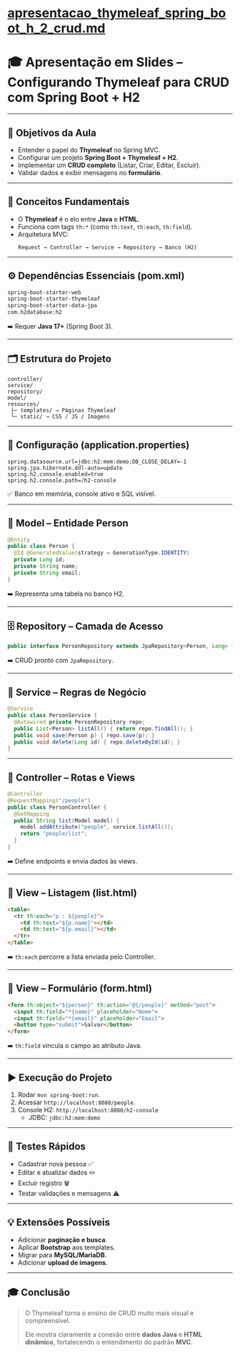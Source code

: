 # [apresentacao_thymeleaf_spring_boot_h_2_crud.md](https://github.com/user-attachments/files/23027161/apresentacao_thymeleaf_spring_boot_h_2_crud.md)
# 🎓 Apresentação em Slides – Configurando Thymeleaf para CRUD com Spring Boot + H2

---
## 🎯 **Objetivos da Aula**
- Entender o papel do **Thymeleaf** no Spring MVC.
- Configurar um projeto **Spring Boot + Thymeleaf + H2**.
- Implementar um **CRUD completo** (Listar, Criar, Editar, Excluir).
- Validar dados e exibir mensagens no **formulário**.

---
## 🧠 **Conceitos Fundamentais**
- O **Thymeleaf** é o elo entre **Java** e **HTML**.
- Funciona com tags `th:*` (como `th:text`, `th:each`, `th:field`).
- Arquitetura MVC:
  ```
  Request → Controller → Service → Repository → Banco (H2)
  ```

---
## ⚙️ **Dependências Essenciais (pom.xml)**
```xml
spring-boot-starter-web
spring-boot-starter-thymeleaf
spring-boot-starter-data-jpa
com.h2database:h2
```
➡️ Requer **Java 17+** (Spring Boot 3).

---
## 🗂️ **Estrutura do Projeto**
```
controller/
service/
repository/
model/
resources/
 ├─ templates/ → Páginas Thymeleaf
 └─ static/ → CSS / JS / Imagens
```

---
## 🧩 **Configuração (application.properties)**
```properties
spring.datasource.url=jdbc:h2:mem:demo;DB_CLOSE_DELAY=-1
spring.jpa.hibernate.ddl-auto=update
spring.h2.console.enabled=true
spring.h2.console.path=/h2-console
```
✅ Banco em memória, console ativo e SQL visível.

---
## 🧱 **Model – Entidade Person**
```java
@Entity
public class Person {
  @Id @GeneratedValue(strategy = GenerationType.IDENTITY)
  private Long id;
  private String name;
  private String email;
}
```
➡️ Representa uma tabela no banco H2.

---
## 🗄️ **Repository – Camada de Acesso**
```java
public interface PersonRepository extends JpaRepository<Person, Long> {}
```
➡️ CRUD pronto com `JpaRepository`.

---
## 🧩 **Service – Regras de Negócio**
```java
@Service
public class PersonService {
  @Autowired private PersonRepository repo;
  public List<Person> listAll() { return repo.findAll(); }
  public void save(Person p) { repo.save(p); }
  public void delete(Long id) { repo.deleteById(id); }
}
```

---
## 🧭 **Controller – Rotas e Views**
```java
@Controller
@RequestMapping("/people")
public class PersonController {
  @GetMapping
  public String list(Model model) {
    model.addAttribute("people", service.listAll());
    return "people/list";
  }
}
```
➡️ Define endpoints e envia dados às views.

---
## 🧩 **View – Listagem (list.html)**
```html
<table>
  <tr th:each="p : ${people}">
    <td th:text="${p.name}"></td>
    <td th:text="${p.email}"></td>
  </tr>
</table>
```
➡️ `th:each` percorre a lista enviada pelo Controller.

---
## 🧩 **View – Formulário (form.html)**
```html
<form th:object="${person}" th:action="@{/people}" method="post">
  <input th:field="*{name}" placeholder="Nome">
  <input th:field="*{email}" placeholder="Email">
  <button type="submit">Salvar</button>
</form>
```
➡️ `th:field` vincula o campo ao atributo Java.

---
## ▶️ **Execução do Projeto**
1. Rodar `mvn spring-boot:run`.
2. Acessar `http://localhost:8080/people`.
3. Console H2: `http://localhost:8080/h2-console`
   - JDBC: `jdbc:h2:mem:demo`

---
## 🧪 **Testes Rápidos**
- Cadastrar nova pessoa ✅
- Editar e atualizar dados ✏️
- Excluir registro 🗑️
- Testar validações e mensagens ⚠️

---
## 💡 **Extensões Possíveis**
- Adicionar **paginação e busca**.
- Aplicar **Bootstrap** aos templates.
- Migrar para **MySQL/MariaDB**.
- Adicionar **upload de imagens**.

---
## 🎓 **Conclusão**
> O Thymeleaf torna o ensino de CRUD muito mais visual e compreensível.
> 
> Ele mostra claramente a conexão entre **dados Java** e **HTML dinâmico**, 
> fortalecendo o entendimento do padrão **MVC**.

